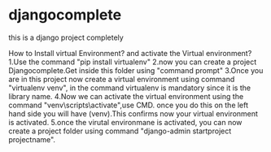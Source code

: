 # djangocomplete
this is a django project completely

How to Install virtual Environment? and activate the Virtual environment?
1.Use the command "pip install virtualenv"
2.now you can create a project Djangocomplete.Get inside this folder using "command prompt"
3.Once you are in this project now create a virtual environment using command "virtualenv venv", in the command virtualenv is mandatory since it is the library name.
4.Now we can activate the virtual environment using the command "venv\scripts\activate",use CMD. once you do this on the left hand side you will have (venv).This confirms now your virtual environment is activated.
5.once the virutal environmane is activated, you can now create a project folder using command "django-admin startproject projectname".
